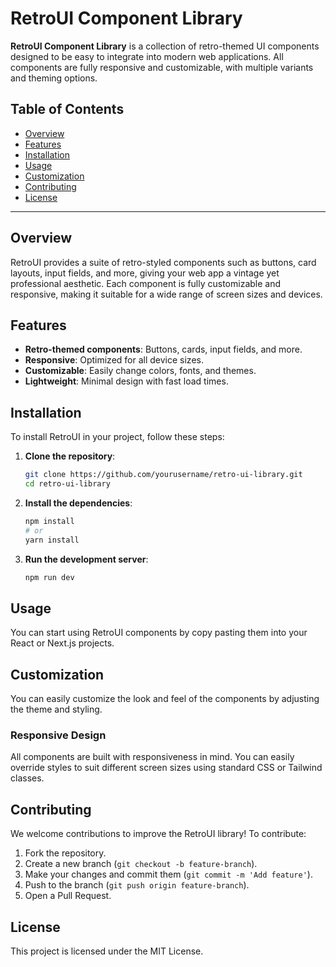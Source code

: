 
# RetroUI Component Library

**RetroUI Component Library** is a collection of retro-themed UI components designed to be easy to integrate into modern web applications. All components are fully responsive and customizable, with multiple variants and theming options.

## Table of Contents
- [Overview](#overview)
- [Features](#features)
- [Installation](#installation)
- [Usage](#usage)
- [Customization](#customization)
- [Contributing](#contributing)
- [License](#license)

---

## Overview

RetroUI provides a suite of retro-styled components such as buttons, card layouts, input fields, and more, giving your web app a vintage yet professional aesthetic. Each component is fully customizable and responsive, making it suitable for a wide range of screen sizes and devices.

## Features

- **Retro-themed components**: Buttons, cards, input fields, and more.
- **Responsive**: Optimized for all device sizes.
- **Customizable**: Easily change colors, fonts, and themes.
- **Lightweight**: Minimal design with fast load times.

## Installation

To install RetroUI in your project, follow these steps:

1. **Clone the repository**:
    ```bash
    git clone https://github.com/yourusername/retro-ui-library.git
    cd retro-ui-library
    ```

2. **Install the dependencies**:
    ```bash
    npm install
    # or
    yarn install
    ```

3. **Run the development server**:
    ```bash
    npm run dev
    ```

## Usage

You can start using RetroUI components by copy pasting them into your React or Next.js projects.

## Customization

You can easily customize the look and feel of the components by adjusting the theme and styling.

### Responsive Design

All components are built with responsiveness in mind. You can easily override styles to suit different screen sizes using standard CSS or Tailwind classes.

## Contributing

We welcome contributions to improve the RetroUI library! To contribute:

1. Fork the repository.
2. Create a new branch (`git checkout -b feature-branch`).
3. Make your changes and commit them (`git commit -m 'Add feature'`).
4. Push to the branch (`git push origin feature-branch`).
5. Open a Pull Request.

## License

This project is licensed under the MIT License.
